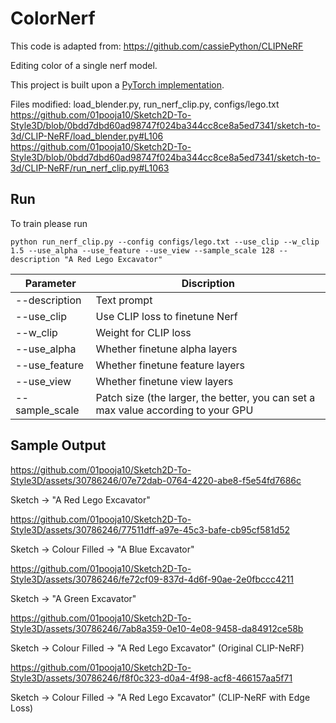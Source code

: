 # ColorNerf
This code is adapted from: https://github.com/cassiePython/CLIPNeRF

Editing color of a single nerf model.

This project is built upon a [PyTorch implementation](https://github.com/yenchenlin/nerf-pytorch).

Files modified:
load_blender.py, run_nerf_clip.py, configs/lego.txt
https://github.com/01pooja10/Sketch2D-To-Style3D/blob/0bdd7dbd60ad98747f024ba344cc8ce8a5ed7341/sketch-to-3d/CLIP-NeRF/load_blender.py#L106
https://github.com/01pooja10/Sketch2D-To-Style3D/blob/0bdd7dbd60ad98747f024ba344cc8ce8a5ed7341/sketch-to-3d/CLIP-NeRF/run_nerf_clip.py#L1063

## Run

To train please run
```
python run_nerf_clip.py --config configs/lego.txt --use_clip --w_clip 1.5 --use_alpha --use_feature --use_view --sample_scale 128 --description "A Red Lego Excavator" 
```


|  Parameter  | Discription  |
|  ----  | ----  |
| --description  | Text prompt |
| --use_clip  | Use CLIP loss to finetune Nerf |
| --w_clip | Weight for CLIP loss |
| --use_alpha | Whether finetune alpha layers |
| --use_feature | Whether finetune feature layers |
| --use_view | Whether finetune view layers |
| --sample_scale | Patch size (the larger, the better, you can set a max value according to your GPU |

## Sample Output
https://github.com/01pooja10/Sketch2D-To-Style3D/assets/30786246/07e72dab-0764-4220-abe8-f5e54fd7686c

Sketch -> "A Red Lego Excavator"

https://github.com/01pooja10/Sketch2D-To-Style3D/assets/30786246/77511dff-a97e-45c3-bafe-cb95cf581d52

Sketch -> Colour Filled -> "A Blue Excavator"

https://github.com/01pooja10/Sketch2D-To-Style3D/assets/30786246/fe72cf09-837d-4d6f-90ae-2e0fbccc4211

Sketch -> "A Green Excavator"

https://github.com/01pooja10/Sketch2D-To-Style3D/assets/30786246/7ab8a359-0e10-4e08-9458-da84912ce58b

Sketch -> Colour Filled -> "A Red Lego Excavator" (Original CLIP-NeRF)

https://github.com/01pooja10/Sketch2D-To-Style3D/assets/30786246/f8f0c323-d0a4-4f98-acf8-466157aa5f71

Sketch -> Colour Filled -> "A Red Lego Excavator" (CLIP-NeRF with Edge Loss)

